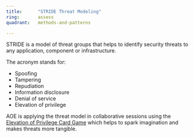 ```yaml
---
title:      "STRIDE Threat Modeling"
ring:       assess
quadrant:   methods-and-patterns

---
```


STRIDE is a model of threat groups that helps to identify security threats to any application, component or infrastructure.

The acronym stands for:

* Spoofing
* Tampering
* Repudiation
* Information disclosure
* Denial of service
* Elevation of privilege

AOE is applying the threat model in collaborative sessions using the [Elevation of Privilege Card Game](https://social.technet.microsoft.com/wiki/contents/articles/285.elevation-of-privilege-the-game.aspx) which helps to spark imagination and makes threats more tangible. 
